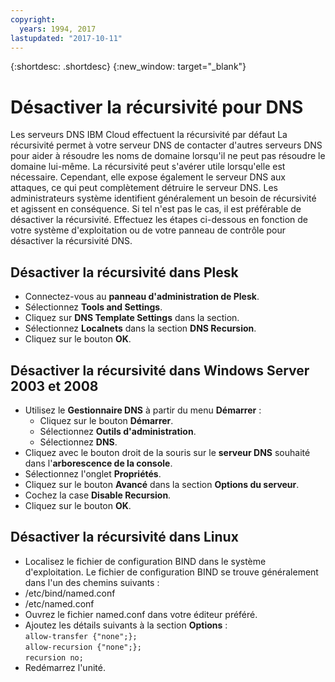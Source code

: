 ```yaml
---
copyright:
  years: 1994, 2017
lastupdated: "2017-10-11"
---
```


{:shortdesc: .shortdesc}
{:new_window: target="_blank"}

# Désactiver la récursivité pour DNS

Les serveurs DNS IBM Cloud effectuent la récursivité par défaut La récursivité permet à votre serveur DNS de contacter d'autres serveurs DNS pour aider à résoudre les noms de domaine lorsqu'il ne peut pas résoudre le domaine lui-même. La récursivité peut s'avérer utile lorsqu'elle est nécessaire. Cependant, elle expose également le serveur DNS aux attaques, ce qui peut complètement détruire le serveur DNS. Les administrateurs système identifient généralement un besoin de récursivité et agissent en conséquence. Si tel n'est pas le cas, il est préférable de désactiver la récursivité. Effectuez les étapes ci-dessous en fonction de votre système d'exploitation ou de votre panneau de contrôle pour désactiver la récursivité DNS.

## Désactiver la récursivité dans Plesk
* Connectez-vous au **panneau d'administration de Plesk**.
* Sélectionnez **Tools and Settings**.
* Cliquez sur **DNS Template Settings** dans la section.
* Sélectionnez **Localnets** dans la section **DNS Recursion**.
* Cliquez sur le bouton **OK**. 

## Désactiver la récursivité dans Windows Server 2003 et 2008

* Utilisez le **Gestionnaire DNS** à partir du menu **Démarrer** :
  * Cliquez sur le bouton **Démarrer**.
  * Sélectionnez **Outils d'administration**. 
  * Sélectionnez **DNS**.
* Cliquez avec le bouton droit de la souris sur le **serveur DNS** souhaité dans l'**arborescence de la console**.
* Sélectionnez l'onglet **Propriétés**. 
* Cliquez sur le bouton **Avancé** dans la section **Options du serveur**.
* Cochez la case **Disable Recursion**.
* Cliquez sur le bouton **OK**. 

## Désactiver la récursivité dans Linux

 * Localisez le fichier de configuration BIND dans le système d'exploitation.  Le fichier de configuration BIND se trouve généralement dans l'un des chemins suivants :
  * /etc/bind/named.conf
  * /etc/named.conf
* Ouvrez le fichier named.conf dans votre éditeur préféré.
* Ajoutez les détails suivants à la section **Options** :<br/>`allow-transfer {"none";};`<br/>`allow-recursion {"none";};`<br/>`recursion no;`
* Redémarrez l'unité. 
